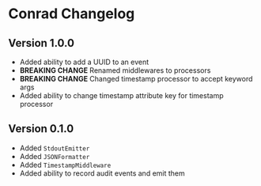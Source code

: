 # Conrad Changelog

## Version 1.0.0

* Added ability to add a UUID to an event
* **BREAKING CHANGE** Renamed middlewares to processors
* **BREAKING CHANGE** Changed timestamp processor to accept keyword args
* Added ability to change timestamp attribute key for timestamp processor

## Version 0.1.0

* Added `StdoutEmitter`
* Added `JSONFormatter`
* Added `TimestampMiddleware`
* Added ability to record audit events and emit them
